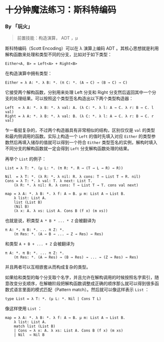 # 十分钟魔法练习：斯科特编码

### By 「玩火」

> 前置技能：构造演算， ADT ，μ

斯科特编码（Scott Encoding）可以在 λ 演算上编码 ADT 。其核心思想就是利用解构函数来处理和类型不同的分支，比如对于如下类型：

```
Either<A, B> = Left<A> + Right<B>
```

在构造演算中拥有类型：

```
Either = λ A: *. λ B: *. (π C: *. (A → C) → (B → C) → C)
```

它接受两个解构函数，分别用来处理 Left 分支和 Right 分支然后返回其中一个分支的处理结果。可以按照这个类型签名构造出以下两个类型构造器：

```
Left  = λ A: *. λ B: *. λ val: A. (λ C: *. λ l: A → C. λ r: B → C. l val)
Right = λ A: *. λ B: *. λ val: B. (λ C: *. λ l: A → C. λ r: B → C. r val)
```

乍一看挺复杂的，不过两个构造器具有非常相似的结构，区别仅仅是 `val` 的类型和最内侧调用的函数。实际上构造一个 `Left` 的值时先填入对应 `Either` 的类型参数然后再填入储存的值就可以得到一个符合 `Either` 类型签名的实例，解构时填入不同分支的解构函数就一定会得到 `Left` 分支解构函数处理的结果。

再举个 `List` 的例子：

```
List = λ T: *. (μ L: *. (π R: *. R → (T → L → R) → R))

Nil  = λ T: *. (λ R: *. λ nil: R. λ cons: T → List T → R. nil)
Cons = λ T: *. λ val: T. λ next: List T. 
    (λ R: *. λ nil: R. λ cons: T → List T → T. cons val next)

map = λ A: *. λ B: *. λ f: A → B. μ m: List A → List B.
    λ list: List A. 
    list (List B)
    (Nil B)
    (λ x: A. λ xs: List A. Cons B (f x) (m xs))
```

也就是说，积类型 `A * B * ... * Z` 会被翻译为

```
π A: *. π B: *. ... π Z: *. 
    (π Res: *. (A → B → ... → Z → Res) → Res)
```

和类型 `A + B + ... + Z` 会被翻译为

```
π A: *. π B: *. ... π Z: *. 
    (π Res: *. (A → Res) → (B → Res) → ... → (Z → Res) → Res)
```

并且两者可以互相嵌套从而构成复杂的类型。

如果给和类型的每个分支取个名字，并且允许在解构调用的时候按照名字索引，随意改变分支顺序，在解糖阶段把解构函数调整成正确的顺序那么就可以得到很多函数式语言里面的模式匹配（Pattern match）。然后就可以像这样表示 `List` ：

```
type List = λ T: *. (μ L: *. Nil | Cons T L)
```

像这样使用 `List` ：

```
map = λ A: *. λ B: *. λ f: A → B. μ m: List A → List B. 
    λ list: List A. 
    match list (List B)
    | Cons → λ x: A. λ xs: List A. Cons B (f x) (m xs)
    | Nil  → Nil B
```


